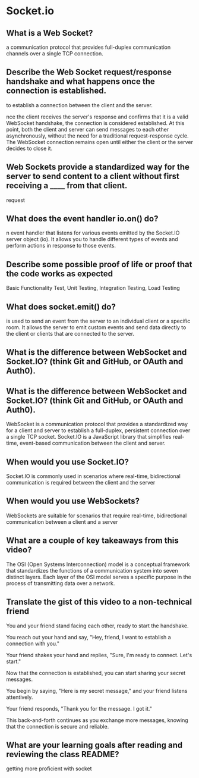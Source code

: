 # Socket.io

## What is a Web Socket?

 a communication protocol that provides full-duplex communication channels over a single TCP connection.

 ## Describe the Web Socket request/response handshake and what happens once the connection is established.

 to establish a connection between the client and the server. 

 nce the client receives the server's response and confirms that it is a valid WebSocket handshake, the connection is considered established.
At this point, both the client and server can send messages to each other asynchronously, without the need for a traditional request-response cycle.
The WebSocket connection remains open until either the client or the server decides to close it.

## Web Sockets provide a standardized way for the server to send content to a client without first receiving a ____ from that client.

request

## What does the event handler io.on() do?

n event handler that listens for various events emitted by the Socket.IO server object (io). It allows you to handle different types of events and perform actions in response to those events.

## Describe some possible proof of life or proof that the code works as expected

Basic Functionality Test, Unit Testing, Integration Testing, Load Testing

## What does socket.emit() do?

is used to send an event from the server to an individual client or a specific room. It allows the server to emit custom events and send data directly to the client or clients that are connected to the server.

## What is the difference between WebSocket and Socket.IO? (think Git and GitHub, or OAuth and Auth0).

## What is the difference between WebSocket and Socket.IO? (think Git and GitHub, or OAuth and Auth0).

WebSocket is a communication protocol that provides a standardized way for a client and server to establish a full-duplex, persistent connection over a single TCP socket.
Socket.IO is a JavaScript library that simplifies real-time, event-based communication between the client and server.

## When would you use Socket.IO?

Socket.IO is commonly used in scenarios where real-time, bidirectional communication is required between the client and the server

## When would you use WebSockets?

WebSockets are suitable for scenarios that require real-time, bidirectional communication between a client and a server

## What are a couple of key takeaways from this video?

The OSI (Open Systems Interconnection) model is a conceptual framework that standardizes the functions of a communication system into seven distinct layers. Each layer of the OSI model serves a specific purpose in the process of transmitting data over a network.

## Translate the gist of this video to a non-technical friend

You and your friend stand facing each other, ready to start the handshake.

You reach out your hand and say, "Hey, friend, I want to establish a connection with you."

Your friend shakes your hand and replies, "Sure, I'm ready to connect. Let's start."

Now that the connection is established, you can start sharing your secret messages.

You begin by saying, "Here is my secret message," and your friend listens attentively.

Your friend responds, "Thank you for the message. I got it."

This back-and-forth continues as you exchange more messages, knowing that the connection is secure and reliable.

## What are your learning goals after reading and reviewing the class README?

getting more proficient with socket
